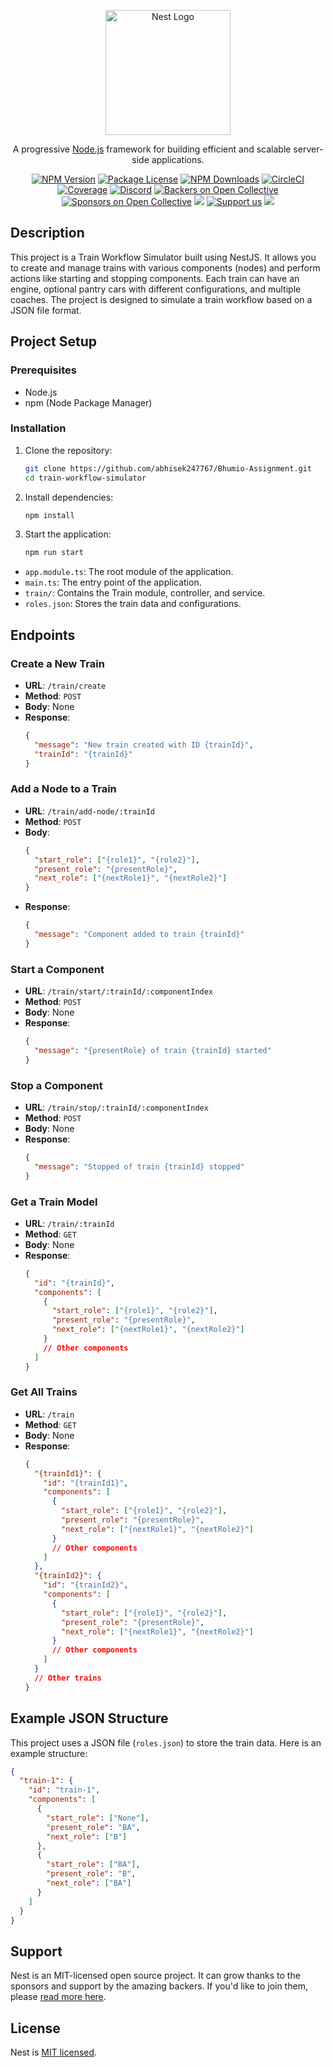 <p align="center">
  <a href="http://nestjs.com/" target="blank"><img src="https://nestjs.com/img/logo-small.svg" width="200" alt="Nest Logo" /></a>
</p>

[circleci-image]: https://img.shields.io/circleci/build/github/nestjs/nest/master?token=abc123def456
[circleci-url]: https://circleci.com/gh/nestjs/nest

  <p align="center">A progressive <a href="http://nodejs.org" target="_blank">Node.js</a> framework for building efficient and scalable server-side applications.</p>
    <p align="center">
<a href="https://www.npmjs.com/~nestjscore" target="_blank"><img src="https://img.shields.io/npm/v/@nestjs/core.svg" alt="NPM Version" /></a>
<a href="https://www.npmjs.com/~nestjscore" target="_blank"><img src="https://img.shields.io/npm/l/@nestjs/core.svg" alt="Package License" /></a>
<a href="https://www.npmjs.com/~nestjscore" target="_blank"><img src="https://img.shields.io/npm/dm/@nestjs/common.svg" alt="NPM Downloads" /></a>
<a href="https://circleci.com/gh/nestjs/nest" target="_blank"><img src="https://img.shields.io/circleci/build/github/nestjs/nest/master" alt="CircleCI" /></a>
<a href="https://coveralls.io/github/nestjs/nest?branch=master" target="_blank"><img src="https://coveralls.io/repos/github/nestjs/nest/badge.svg?branch=master#9" alt="Coverage" /></a>
<a href="https://discord.gg/G7Qnnhy" target="_blank"><img src="https://img.shields.io/badge/discord-online-brightgreen.svg" alt="Discord"/></a>
<a href="https://opencollective.com/nest#backer" target="_blank"><img src="https://opencollective.com/nest/backers/badge.svg" alt="Backers on Open Collective" /></a>
<a href="https://opencollective.com/nest#sponsor" target="_blank"><img src="https://opencollective.com/nest/sponsors/badge.svg" alt="Sponsors on Open Collective" /></a>
  <a href="https://paypal.me/kamilmysliwiec" target="_blank"><img src="https://img.shields.io/badge/Donate-PayPal-ff3f59.svg"/></a>
    <a href="https://opencollective.com/nest#sponsor"  target="_blank"><img src="https://img.shields.io/badge/Support%20us-Open%20Collective-41B883.svg" alt="Support us"></a>
  <a href="https://twitter.com/nestframework" target="_blank"><img src="https://img.shields.io/twitter/follow/nestframework.svg?style=social&label=Follow"></a>
</p>
  <!--[![Backers on Open Collective](https://opencollective.com/nest/backers/badge.svg)](https://opencollective.com/nest#backer)
  [![Sponsors on Open Collective](https://opencollective.com/nest/sponsors/badge.svg)](https://opencollective.com/nest#sponsor)-->

## Description

This project is a Train Workflow Simulator built using NestJS. It allows you to create and manage trains with various components (nodes) and perform actions like starting and stopping components. Each train can have an engine, optional pantry cars with different configurations, and multiple coaches. The project is designed to simulate a train workflow based on a JSON file format.

## Project Setup

### Prerequisites

- Node.js
- npm (Node Package Manager)

### Installation

1. Clone the repository:

    ```sh
    git clone https://github.com/abhisek247767/Bhumio-Assignment.git
    cd train-workflow-simulator
    ```

2. Install dependencies:

    ```sh
    npm install
    ```

3. Start the application:

    ```sh
    npm run start
    ```

- `app.module.ts`: The root module of the application.
- `main.ts`: The entry point of the application.
- `train/`: Contains the Train module, controller, and service.
- `roles.json`: Stores the train data and configurations.

## Endpoints

### Create a New Train

- **URL**: `/train/create`
- **Method**: `POST`
- **Body**: None
- **Response**:
    ```json
    {
      "message": "New train created with ID {trainId}",
      "trainId": "{trainId}"
    }
    ```

### Add a Node to a Train

- **URL**: `/train/add-node/:trainId`
- **Method**: `POST`
- **Body**:
    ```json
    {
      "start_role": ["{role1}", "{role2}"],
      "present_role": "{presentRole}",
      "next_role": ["{nextRole1}", "{nextRole2}"]
    }
    ```
- **Response**:
    ```json
    {
      "message": "Component added to train {trainId}"
    }
    ```

### Start a Component

- **URL**: `/train/start/:trainId/:componentIndex`
- **Method**: `POST`
- **Body**: None
- **Response**:
    ```json
    {
      "message": "{presentRole} of train {trainId} started"
    }
    ```

### Stop a Component

- **URL**: `/train/stop/:trainId/:componentIndex`
- **Method**: `POST`
- **Body**: None
- **Response**:
    ```json
    {
      "message": "Stopped of train {trainId} stopped"
    }
    ```

### Get a Train Model

- **URL**: `/train/:trainId`
- **Method**: `GET`
- **Body**: None
- **Response**:
    ```json
    {
      "id": "{trainId}",
      "components": [
        {
          "start_role": ["{role1}", "{role2}"],
          "present_role": "{presentRole}",
          "next_role": ["{nextRole1}", "{nextRole2}"]
        }
        // Other components
      ]
    }
    ```

### Get All Trains

- **URL**: `/train`
- **Method**: `GET`
- **Body**: None
- **Response**:
    ```json
    {
      "{trainId1}": {
        "id": "{trainId1}",
        "components": [
          {
            "start_role": ["{role1}", "{role2}"],
            "present_role": "{presentRole}",
            "next_role": ["{nextRole1}", "{nextRole2}"]
          }
          // Other components
        ]
      },
      "{trainId2}": {
        "id": "{trainId2}",
        "components": [
          {
            "start_role": ["{role1}", "{role2}"],
            "present_role": "{presentRole}",
            "next_role": ["{nextRole1}", "{nextRole2}"]
          }
          // Other components
        ]
      }
      // Other trains
    }
    ```

## Example JSON Structure

This project uses a JSON file (`roles.json`) to store the train data. Here is an example structure:

```json
{
  "train-1": {
    "id": "train-1",
    "components": [
      {
        "start_role": ["None"],
        "present_role": "BA",
        "next_role": ["B"]
      },
      {
        "start_role": ["BA"],
        "present_role": "B",
        "next_role": ["BA"]
      }
    ]
  }
}
```

## Support

Nest is an MIT-licensed open source project. It can grow thanks to the sponsors and support by the amazing backers. If you'd like to join them, please [read more here](https://docs.nestjs.com/support).


## License

Nest is [MIT licensed](LICENSE).
